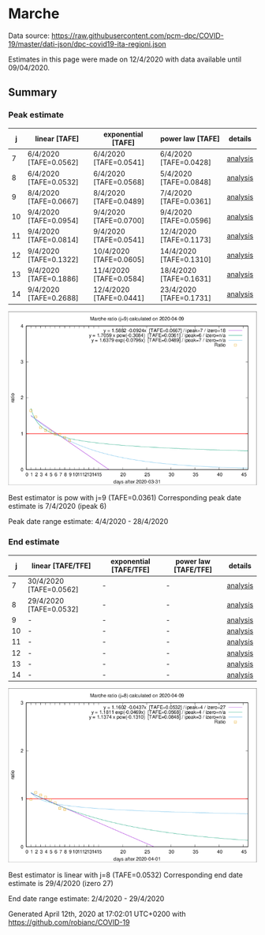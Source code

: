 # Marche


Data source: https://raw.githubusercontent.com/pcm-dpc/COVID-19/master/dati-json/dpc-covid19-ita-regioni.json

Estimates in this page were made on 12/4/2020 with data available until 09/04/2020.


## Summary 

### Peak estimate 
|j|linear [TAFE]|exponential [TAFE]|power law [TAFE]|details|
|---|----|-----------|---------|-------|
|7|6/4/2020 [TAFE=0.0562]|6/4/2020 [TAFE=0.0541]|6/4/2020 [TAFE=0.0428]|[analysis](COVID-19_marche_j7_2020-04-09.md)|
|8|6/4/2020 [TAFE=0.0532]|6/4/2020 [TAFE=0.0568]|5/4/2020 [TAFE=0.0848]|[analysis](COVID-19_marche_j8_2020-04-09.md)|
|9|8/4/2020 [TAFE=0.0667]|8/4/2020 [TAFE=0.0489]|7/4/2020 [TAFE=0.0361]|[analysis](COVID-19_marche_j9_2020-04-09.md)|
|10|9/4/2020 [TAFE=0.0954]|9/4/2020 [TAFE=0.0700]|9/4/2020 [TAFE=0.0596]|[analysis](COVID-19_marche_j10_2020-04-09.md)|
|11|9/4/2020 [TAFE=0.0814]|9/4/2020 [TAFE=0.0541]|12/4/2020 [TAFE=0.1173]|[analysis](COVID-19_marche_j11_2020-04-09.md)|
|12|9/4/2020 [TAFE=0.1322]|10/4/2020 [TAFE=0.0605]|14/4/2020 [TAFE=0.1310]|[analysis](COVID-19_marche_j12_2020-04-09.md)|
|13|9/4/2020 [TAFE=0.1886]|11/4/2020 [TAFE=0.0584]|18/4/2020 [TAFE=0.1631]|[analysis](COVID-19_marche_j13_2020-04-09.md)|
|14|9/4/2020 [TAFE=0.2688]|12/4/2020 [TAFE=0.0441]|23/4/2020 [TAFE=0.1731]|[analysis](COVID-19_marche_j14_2020-04-09.md)|

![best peak estimate](COVID-19_marche_j9_2020-04-09.png)

Best estimator is pow with j=9 (TAFE=0.0361)
Corresponding peak date estimate is 7/4/2020 (ipeak 6)


Peak date range estimate: 4/4/2020 - 28/4/2020

### End estimate 
|j|linear [TAFE/TFE]|exponential [TAFE/TFE]|power law [TAFE/TFE]|details|
|---|----|-----------|---------|-------|
|7|30/4/2020 [TAFE=0.0562]|-|-|[analysis](COVID-19_marche_j7_2020-04-09.md)|
|8|29/4/2020 [TAFE=0.0532]|-|-|[analysis](COVID-19_marche_j8_2020-04-09.md)|
|9|-|-|-|[analysis](COVID-19_marche_j9_2020-04-09.md)|
|10|-|-|-|[analysis](COVID-19_marche_j10_2020-04-09.md)|
|11|-|-|-|[analysis](COVID-19_marche_j11_2020-04-09.md)|
|12|-|-|-|[analysis](COVID-19_marche_j12_2020-04-09.md)|
|13|-|-|-|[analysis](COVID-19_marche_j13_2020-04-09.md)|
|14|-|-|-|[analysis](COVID-19_marche_j14_2020-04-09.md)|

![best zero estimate](COVID-19_marche_j8_2020-04-09.png)

Best estimator is linear with j=8 (TAFE=0.0532)
Corresponding end date estimate is 29/4/2020 (izero 27)


End date range estimate: 2/4/2020 - 29/4/2020

Generated April 12th, 2020 at 17:02:01 UTC+0200 with https://github.com/robianc/COVID-19
